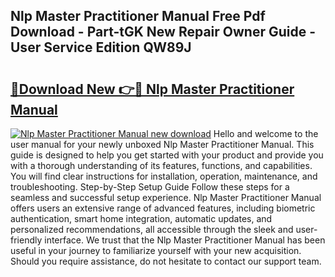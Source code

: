 ## Nlp Master Practitioner Manual Free Pdf Download - Part-tGK New Repair Owner Guide - User Service Edition QW89J

# <h2><a href="http://cf21812.oget.top/?id=Nlp+Master+Practitioner+Manual">🔗Download New 👉🔴 Nlp Master Practitioner Manual</a></h2>

[![Nlp Master Practitioner Manual new download](https://i.imgur.com/5g1atiW.png)](http://cf21812.oget.top/?id=Nlp+Master+Practitioner+Manual)
Hello and welcome to the user manual for your newly unboxed Nlp Master Practitioner Manual. This guide is designed to help you get started with your product and provide you with a thorough understanding of its features, functions, and capabilities. You will find clear instructions for installation, operation, maintenance, and troubleshooting. Step-by-Step Setup Guide Follow these steps for a seamless and successful setup experience. Nlp Master Practitioner Manual offers users an extensive range of advanced features, including biometric authentication, smart home integration, automatic updates, and personalized recommendations, all accessible through the sleek and user-friendly interface. We trust that the Nlp Master Practitioner Manual has been useful in your journey to familiarize yourself with your new acquisition. Should you require assistance, do not hesitate to contact our support team.
